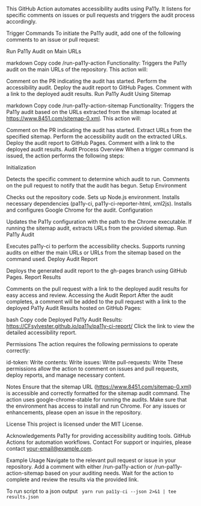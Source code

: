 
This GitHub Action automates accessibility audits using Pa11y. It listens for specific comments on issues or pull requests and triggers the audit process accordingly.

Trigger Commands
To initiate the Pa11y audit, add one of the following comments to an issue or pull request:

Run Pa11y Audit on Main URLs

markdown
Copy code
/run-pa11y-action
Functionality:
Triggers the Pa11y audit on the main URLs of the repository. This action will:

Comment on the PR indicating the audit has started.
Perform the accessibility audit.
Deploy the audit report to GitHub Pages.
Comment with a link to the deployed audit results.
Run Pa11y Audit Using Sitemap

markdown
Copy code
/run-pa11y-action-sitemap
Functionality:
Triggers the Pa11y audit based on the URLs extracted from the sitemap located at https://www.8451.com/sitemap-0.xml. This action will:

Comment on the PR indicating the audit has started.
Extract URLs from the specified sitemap.
Perform the accessibility audit on the extracted URLs.
Deploy the audit report to GitHub Pages.
Comment with a link to the deployed audit results.
Audit Process Overview
When a trigger command is issued, the action performs the following steps:

Initialization

Detects the specific comment to determine which audit to run.
Comments on the pull request to notify that the audit has begun.
Setup Environment

Checks out the repository code.
Sets up Node.js environment.
Installs necessary dependencies (pa11y-ci, pa11y-ci-reporter-html, xml2js).
Installs and configures Google Chrome for the audit.
Configuration

Updates the Pa11y configuration with the path to the Chrome executable.
If running the sitemap audit, extracts URLs from the provided sitemap.
Run Pa11y Audit

Executes pa11y-ci to perform the accessibility checks.
Supports running audits on either the main URLs or URLs from the sitemap based on the command used.
Deploy Audit Report

Deploys the generated audit report to the gh-pages branch using GitHub Pages.
Report Results

Comments on the pull request with a link to the deployed audit results for easy access and review.
Accessing the Audit Report
After the audit completes, a comment will be added to the pull request with a link to the deployed Pa11y Audit Results hosted on GitHub Pages:

bash
Copy code
Deployed Pa11y Audit Results: https://CFsylvester.github.io/pa11y/pa11y-ci-report/
Click the link to view the detailed accessibility report.

Permissions
The action requires the following permissions to operate correctly:

id-token: Write
contents: Write
issues: Write
pull-requests: Write
These permissions allow the action to comment on issues and pull requests, deploy reports, and manage necessary content.

Notes
Ensure that the sitemap URL (https://www.8451.com/sitemap-0.xml) is accessible and correctly formatted for the sitemap audit command.
The action uses google-chrome-stable for running the audits. Make sure that the environment has access to install and run Chrome.
For any issues or enhancements, please open an issue in the repository.

License
This project is licensed under the MIT License.

Acknowledgements
Pa11y for providing accessibility auditing tools.
GitHub Actions for automation workflows.
Contact
For support or inquiries, please contact your-email@example.com.

Example Usage
Navigate to the relevant pull request or issue in your repository.
Add a comment with either /run-pa11y-action or /run-pa11y-action-sitemap based on your auditing needs.
Wait for the action to complete and review the results via the provided link.

To run script to a json output 
``` yarn run pa11y-ci --json 2>&1 | tee results.json```
